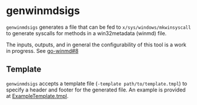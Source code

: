 # genwinmdsigs

`genwinmdsigs` generates a file that can be fed to `x/sys/windows/mkwinsyscall` to generate syscalls for methods in a win32metadata (winmd) file.

The inputs, outputs, and in general the configurability of this tool is a work in progress.
See [go-winmd#8](https://github.com/microsoft/go-winmd/issues/8)

## Template

`genwinmdsigs` accepts a template file (`-template path/to/template.tmpl`) to specify a header and footer for the generated file.
An example is provided at [ExampleTemplate.tmpl](ExampleTemplate.tmpl). 